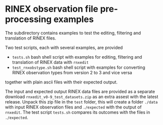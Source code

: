 # RINEX observation file pre-processing examples

The subdirectory contains examples to test the editing, filtering and translation of RINEX files.

Two test scripts, each with several examples, are provided

- `tests.sh` bash shell script with examples for editing, filtering and translation of RINEX data with `rnxedit`
- `test_rnxobstype.sh` bash shell script with examples for converting RINEX observation types from version 2 to 3 and vice versa

together with plain ascii files with their expected output.

The input and expected output RINEX data files are provided as a separate download `rnxedit_v0-9_test_datasets.zip` as an extra assest with the latest release. Unpack this zip file in the `test` folder, this will create a folder `./data` with input RINEX observation files
and  `./expected` with the output of `rnxedit`. The test script `tests.sh`  compares its outcomes with the files in `./expected`. 
